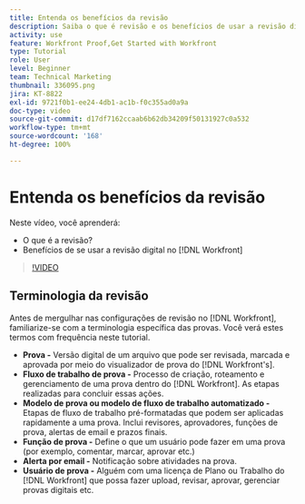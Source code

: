 ```yaml
---
title: Entenda os benefícios da revisão
description: Saiba o que é revisão e os benefícios de usar a revisão digital no  [!DNL  Workfront].
activity: use
feature: Workfront Proof,Get Started with Workfront
type: Tutorial
role: User
level: Beginner
team: Technical Marketing
thumbnail: 336095.png
jira: KT-8822
exl-id: 9721f0b1-ee24-4db1-ac1b-f0c355ad0a9a
doc-type: video
source-git-commit: d17df7162ccaab6b62db34209f50131927c0a532
workflow-type: tm+mt
source-wordcount: '168'
ht-degree: 100%

---
```


# Entenda os benefícios da revisão

Neste vídeo, você aprenderá:

* O que é a revisão?
* Benefícios de se usar a revisão digital no [!DNL Workfront]

>[!VIDEO](https://video.tv.adobe.com/v/336095/?quality=12&learn=on&enablevpops)

## Terminologia da revisão

Antes de mergulhar nas configurações de revisão no [!DNL  Workfront], familiarize-se com a terminologia específica das provas. Você verá estes termos com frequência neste tutorial.

* **Prova -** Versão digital de um arquivo que pode ser revisada, marcada e aprovada por meio do visualizador de prova do [!DNL Workfront's].
* **Fluxo de trabalho de prova -** Processo de criação, roteamento e gerenciamento de uma prova dentro do [!DNL Workfront]. As etapas realizadas para concluir essas ações.
* **Modelo de prova ou modelo de fluxo de trabalho automatizado -** Etapas de fluxo de trabalho pré-formatadas que podem ser aplicadas rapidamente a uma prova. Inclui revisores, aprovadores, funções de prova, alertas de email e prazos finais.
* **Função de prova -** Define o que um usuário pode fazer em uma prova (por exemplo, comentar, marcar, aprovar etc.)
* **Alerta por email -** Notificação sobre atividades na prova.
* **Usuário de prova -** Alguém com uma licença de Plano ou Trabalho do [!DNL Workfront] que possa fazer upload, revisar, aprovar, gerenciar provas digitais etc.

